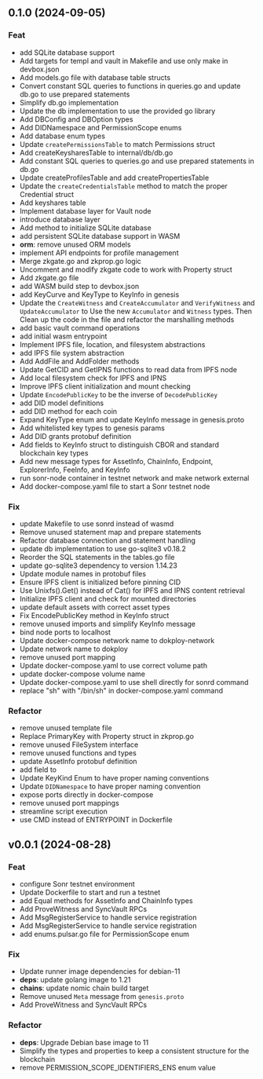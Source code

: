 ## 0.1.0 (2024-09-05)

### Feat

- add SQLite database support
- Add targets for templ and vault in Makefile and use only make in devbox.json
- Add models.go file with database table structs
- Convert constant SQL queries to functions in queries.go and update db.go to use prepared statements
- Simplify db.go implementation
- Update the db implementation to use the provided go library
- Add DBConfig and DBOption types
- Add DIDNamespace and PermissionScope enums
- Add database enum types
- Update `createPermissionsTable` to match Permissions struct
- Add createKeysharesTable to internal/db/db.go
- Add constant SQL queries to queries.go and use prepared statements in db.go
- Update createProfilesTable and add createPropertiesTable
- Update the `createCredentialsTable` method to match the proper Credential struct
- Add keyshares table
- Implement database layer for Vault node
- introduce database layer
- Add method to initialize SQLite database
- add persistent SQLite database support in WASM
- **orm**: remove unused ORM models
- implement API endpoints for profile management
- Merge zkgate.go and zkprop.go logic
- Uncomment and modify zkgate code to work with Property struct
- Add zkgate.go file
- add WASM build step to devbox.json
- add KeyCurve and KeyType to KeyInfo in genesis
- Update the `CreateWitness` and `CreateAccumulator` and `VerifyWitness` and `UpdateAccumulator` to Use the new `Accumulator` and `Witness` types. Then Clean up the code in the file and refactor the marshalling methods
- add basic vault command operations
- add initial wasm entrypoint
- Implement IPFS file, location, and filesystem abstractions
- add IPFS file system abstraction
- Add AddFile and AddFolder methods
- Update GetCID and GetIPNS functions to read data from IPFS node
- Add local filesystem check for IPFS and IPNS
- Improve IPFS client initialization and mount checking
- Update `EncodePublicKey` to be the inverse of `DecodePublicKey`
- add DID model definitions
- add DID method for each coin
- Expand KeyType enum and update KeyInfo message in genesis.proto
- Add whitelisted key types to genesis params
- Add DID grants protobuf definition
- Add fields to KeyInfo struct to distinguish CBOR and standard blockchain key types
- Add new message types for AssetInfo, ChainInfo, Endpoint, ExplorerInfo, FeeInfo, and KeyInfo
- run sonr-node container in testnet network and make network external
- Add docker-compose.yaml file to start a Sonr testnet node

### Fix

- update Makefile to use sonrd instead of wasmd
- Remove unused statement map and prepare statements
- Refactor database connection and statement handling
- update db implementation to use go-sqlite3 v0.18.2
- Reorder the SQL statements in the tables.go file
- update go-sqlite3 dependency to version 1.14.23
- Update module names in protobuf files
- Ensure IPFS client is initialized before pinning CID
- Use Unixfs().Get() instead of Cat() for IPFS and IPNS content retrieval
- Initialize IPFS client and check for mounted directories
- update default assets with correct asset types
- Fix EncodePublicKey method in KeyInfo struct
- remove unused imports and simplify KeyInfo message
- bind node ports to localhost
- Update docker-compose network name to dokploy-network
- Update network name to dokploy
- remove unused port mapping
- Update docker-compose.yaml to use correct volume path
- update docker-compose volume name
- Update docker-compose.yaml to use shell directly for sonrd command
- replace "sh" with "/bin/sh" in docker-compose.yaml command

### Refactor

- remove unused template file
- Replace PrimaryKey with Property struct in zkprop.go
- remove unused FileSystem interface
- remove unused functions and types
- update AssetInfo protobuf definition
- add field to
- Update KeyKind Enum to have proper naming conventions
- Update `DIDNamespace` to have proper naming convention
- expose ports directly in docker-compose
- remove unused port mappings
- streamline script execution
- use CMD instead of ENTRYPOINT in Dockerfile

## v0.0.1 (2024-08-28)

### Feat

- configure Sonr testnet environment
- Update Dockerfile to start and run a testnet
- add Equal methods for AssetInfo and ChainInfo types
- Add ProveWitness and SyncVault RPCs
- Add MsgRegisterService to handle service registration
- Add MsgRegisterService to handle service registration
- add enums.pulsar.go file for PermissionScope enum

### Fix

- Update runner image dependencies for debian-11
- **deps**: update golang image to 1.21
- **chains**: update nomic chain build target
- Remove unused `Meta` message from `genesis.proto`
- Add ProveWitness and SyncVault RPCs

### Refactor

- **deps**: Upgrade Debian base image to 11
- Simplify the types and properties to keep a consistent structure for the blockchain
- remove PERMISSION_SCOPE_IDENTIFIERS_ENS enum value
